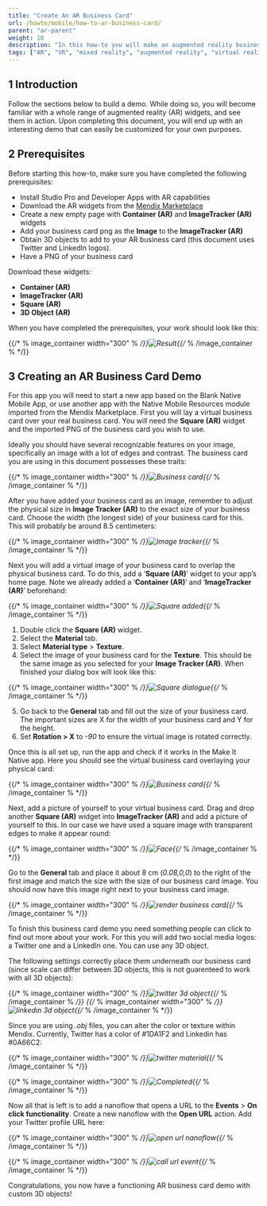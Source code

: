 ```yaml
---
title: "Create An AR Business Card"
url: /howto/mobile/how-to-ar-business-card/
parent: "ar-parent"
weight: 10
description: "In this how-to you will make an augmented reality business card app."
tags: ["AR", "VR", "mixed reality", "augmented reality", "virtual reality"]
---
```


## 1 Introduction

Follow the sections below to build a demo. While doing so, you will become familiar with a whole range of augmented reality (AR) widgets, and see them in action. Upon completing this document, you will end up with an interesting demo that can easily be customized for your own purposes. 

## 2 Prerequisites

Before starting this how-to, make sure you have completed the following prerequisites:

* Install Studio Pro and Developer Apps with AR capabilities
* Download the AR widgets from the [Mendix Marketplace](https://marketplace.mendix.com/link/component/117209)
* Create a new empty page with **Container (AR)** and **ImageTracker (AR)** widgets
* Add your business card png as the **Image** to the **ImageTracker (AR)**
* Obtain 3D objects to add to your AR business card (this document uses Twitter and LinkedIn logos).
* Have a PNG of your business card

Download these widgets:

* **Container (AR)**
* **ImageTracker (AR)**
* **Square (AR)**
* **3D Object (AR)**

When you have completed the prerequisites, your work should look like this:

{{/* % image_container width="300" % */}}![Result](/attachments/howto/mobile/native-mobile/ar-parent/how-to-ar-business-card/BusinessCardRender.png){{/* % /image_container % */}}

## 3 Creating an AR Business Card Demo

For this app you will need to start a new app based on the Blank Native Mobile App, or use another app with the Native Mobile Resources module imported from the Mendix Marketplace. First you will lay a virtual business card over your real business card. You will need the **Square (AR)** widget and the imported PNG of the business card you wish to use.

Ideally you should have several recognizable features on your image, specifically an image with a lot of edges and contrast. The business card you are using in this document possesses these traits:

{{/* % image_container width="300" % */}}![Business card](/attachments/howto/mobile/native-mobile/ar-parent/how-to-ar-business-card/BusinessCard.png){{/* % /image_container % */}}

After you have added your business card as an image, remember to adjust the physical size in **Image Tracker (AR)** to the exact size of your business card. Choose the width (the longest side) of your business card for this. This will probably be around 8.5 centimeters:

{{/* % image_container width="300" % */}}![Image tracker](/attachments/howto/mobile/native-mobile/ar-parent/how-to-ar-business-card/imagetracker-dialogue.png){{/* % /image_container % */}}

Next you will add a virtual image of your business card to overlap the physical business card. To do this, add a
‘**Square (AR)**’ widget to your app’s home page. Note we already added a ‘**Container (AR)**’ and ‘**ImageTracker
(AR)**’ beforehand:

{{/* % image_container width="300" % */}}![Square added](/attachments/howto/mobile/native-mobile/ar-parent/how-to-ar-business-card/square-added.png){{/* % /image_container % */}}

1. Double click the **Square (AR)** widget.
1. Select the **Material** tab.
1. Select **Material type** > **Texture**.
1. Select the image of your business card for the **Texture**. This should be the same image as you selected for your
   **Image Tracker (AR)**. When finished your dialog box will look like this:

{{/* % image_container width="300" % */}}![Square dialogue](/attachments/howto/mobile/native-mobile/ar-parent/how-to-ar-business-card/square-material-dialogue.png){{/* % /image_container % */}}

5. Go back to the **General** tab and fill out the size of your business card. The important sizes are X for the width of
   your business card and Y for the height.
6. Set **Rotation > X** to *-90* to ensure the virtual image is rotated correctly.

Once this is all set up, run the app and check if it works in the Make It Native app. Here you should see the
virtual business card overlaying your physical card:

{{/* % image_container width="300" % */}}![Business card](/attachments/howto/mobile/native-mobile/ar-parent/how-to-ar-business-card/render-only-businesscard.png){{/* % /image_container % */}}

Next, add a picture of yourself to your virtual business card. Drag and drop another **Square (AR)** widget into
**ImageTracker (AR)** and add a picture of yourself to this. In our case we have used a square image with transparent
edges to make it appear round: 

{{/* % image_container width="300" % */}}![Face](/attachments/howto/mobile/native-mobile/ar-parent/how-to-ar-business-card/Face.png){{/* % /image_container % */}}

Go to the **General** tab and place it about 8 cm (*0.08,0,0*) to the right of the first image and match the size with the
size of our business card image. You should now have this image right next to your business card image.

{{/* % image_container width="300" % */}}![render business card](/attachments/howto/mobile/native-mobile/ar-parent/how-to-ar-business-card/render-businesscard-face.png){{/* % /image_container % */}}

To finish this business card demo you need something people can click to find out more about your work. For this you will
add two social media logos: a Twitter one and a LinkedIn one. You can use any 3D object. 

The following settings correctly place them underneath our business card (since scale can differ between 3D objects, this is not guarenteed to work with all 3D objects):

{{/* % image_container width="300" % */}}![twitter 3d object](/attachments/howto/mobile/native-mobile/ar-parent/how-to-ar-business-card/twitter-3d-object.png){{/* % /image_container % */}}
{{/* % image_container width="300" % */}}![linkedin 3d object](/attachments/howto/mobile/native-mobile/ar-parent/how-to-ar-business-card/linkedin-3d-object.png){{/* % /image_container % */}}

Since you are using *.obj* files, you can alter the color or texture within Mendix. Currently, Twitter has a color of #1DA1F2 and Linkedin has #0A66C2:

{{/* % image_container width="300" % */}}![twitter material](/attachments/howto/mobile/native-mobile/ar-parent/how-to-ar-business-card/twitter-material-dialogue.png){{/* % /image_container % */}}

{{/* % image_container width="300" % */}}![Completed](/attachments/howto/mobile/native-mobile/ar-parent/how-to-ar-business-card/BusinessCardRender.png){{/* % /image_container % */}}

Now all that is left is to add a nanoflow that opens a URL to the **Events** > **On click functionality**. Create a new
nanoflow with the **Open URL** action. Add your Twitter profile URL here:

{{/* % image_container width="300" % */}}![open url nanoflow](/attachments/howto/mobile/native-mobile/ar-parent/how-to-ar-business-card/open-url-nanoflow.png){{/* % /image_container % */}}

{{/* % image_container width="300" % */}}![call url event](/attachments/howto/mobile/native-mobile/ar-parent/how-to-ar-business-card/call-url-event-dialogue.png){{/* % /image_container % */}}

Congratulations, you now have a functioning AR business card demo with custom 3D objects!
